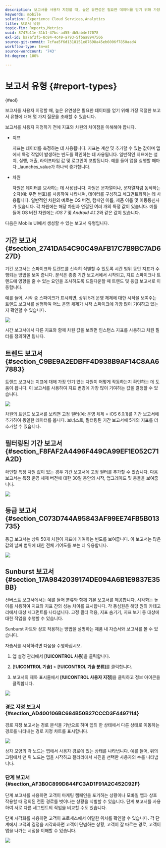 ```yaml
---
description: 보고서를 사용자 지정할 때, 높은 유연성은 필요한 데이터를 얻기 위해 가장 적절한 보고서 유형에 대해 몇 가지 질문을 초래할 수 있습니다.
keywords: mobile
solution: Experience Cloud Services,Analytics
title: 보고서 유형
topic-fix: Reports,Metrics
uuid: 8747b11e-31b1-47bc-ad55-db5ab4ef7078
exl-id: ba7af2f5-8c84-4c49-a793-5fbaa8947566
source-git-commit: 7cfaa5f6d1318151e87698a45eb6006f7850aad4
workflow-type: tm+mt
source-wordcount: '743'
ht-degree: 100%

---
```


# 보고서 유형 {#report-types}

{#eol}

보고서를 사용자 지정할 때, 높은 유연성은 필요한 데이터를 얻기 위해 가장 적절한 보고서 유형에 대해 몇 가지 질문을 초래할 수 있습니다.

보고서를 사용자 지정하기 전에 지표와 차원의 차이점을 이해해야 합니다.

* 지표

   지표는 데이터를 측정하는 데 사용됩니다. 지표는 계산 및 추가할 수 있는 값이며 앱에서 특정 작업이 발생하는 빈도를 확인하는 데 사용됩니다. 일반적인 지표에는 설치, 실행, 매출, 라이프타임 값 및 로그인이 포함됩니다. 예를 들어 앱을 실행할 때마다 _launches_value가 하나씩 증가합니다.

* 차원

   차원은 데이터를 묘사하는 데 사용됩니다. 차원은 문자열이나, 문자열처럼 동작하는 숫자(예: 우편 번호)를 사용하여 나타내며, 데이터를 구성하고 세그먼트화하는 데 사용됩니다. 일반적인 차원의 예로는 OS 버전, 캠페인 이름, 제품 이름 및 이동통신사가 있습니다. 각 차원에는 해당 차원과 연결된 여러 개의 특정 값이 있습니다. 예를 들어 OS 버전 차원에는 _iOS 7_ 및 _Android 4.1.2_&#x200B;와 같은 값이 있습니다.

다음은 Mobile UI에서 생성할 수 있는 보고서 유형입니다.

## 기간 보고서 {#section_2741DA54C90C49AFB17C7B9BC7AD627D}

기간 보고서는 스파이크와 트렌드를 신속히 식별할 수 있도록 시간 범위 동안 지표가 수행되는 방법을 보여 줍니다. 분석은 종종 기간 보고서에서 시작되고, 지표 스파이크나 트렌드에 영향을 줄 수 있는 요인을 조사하도록 드릴다운할 때 트렌드 및 등급 보고서로 이동합니다. 

예를 들어, 시작 중 스파이크가 표시되면, 상위 5개 운영 체제에 대한 시작을 보여주는 트렌드 보고서를 실행하여 어느 운영 체제가 시작 스파이크에 가장 많이 기여하고 있는지 확인할 수 있습니다.

![](assets/overtime.png)

시간 보고서에서 다른 지표와 함께 차원 값을 보려면 인스턴스 지표를 사용하고 차원 필터를 정의하면 됩니다.

## 트렌드 보고서 {#section_C9BE9A2EDBFF4D938B9AF14C8AA67883}

트렌드 보고서는 지표에 대해 가장 인기 있는 차원이 어떻게 작동하는지 확인하는 데 도움이 됩니다. 이 보고서를 사용하여 지표 변경에 가장 많이 기여하는 값을 결정할 수 있습니다.

![](assets/trended.png)

차원의 트렌드 보고서를 보려면 고정 필터(예: 운영 체제 = iOS 6.0.1)를 기간 보고서에 추가하여 동일한 데이터를 봅니다. 보너스로, 필터링된 기간 보고서에 5개의 지표를 더 추가할 수 있습니다.

## 필터링된 기간 보고서 {#section_F8FAF2A4496F449CA99EF1E052C71A2D}

확인할 특정 차원 값이 있는 경우 기간 보고서에 고정 필터를 추가할 수 있습니다. 다음 보고서는 특정 운영 체제 버전에 대한 30일 동안의 시작, 업그레이드 및 충돌을 보여줍니다.

![](assets/overtime-filter.png)

## 등급 보고서 {#section_C073D744A95843AF99EE74FB5B013735}

등급 보고서는 상위 50개 차원이 지표에 기여하는 빈도를 보여줍니다. 이 보고서는 많은 값의 날짜 범위에 대한 전체 기여도를 보는 데 유용합니다.

![](assets/ranked.png)

## Sunburst 보고서 {#section_17A9842039174DE094A6B1E9837E35BB}

선버스트 보고서에서는 예를 들어 분류와 함께 기본 보고서를 제공합니다. 시각화는 높이를 사용하여 지표와 지표 간의 성능 차이를 표시합니다. 각 동심원은 해당 원의 카테고리에서 대상 세그먼트를 나타냅니다. 고정 필터 적용, 지표 숨기기, 지표 보기 등 대상에 대한 작업을 수행할 수 있습니다.

Sunburst 차트와 상호 작용하는 방법을 설명하는 제품 내 자습서와 보고서를 볼 수 있습니다.

자습서를 시작하려면 다음을 수행하십시오.

1. 앱 설정 관리에서 **[!UICONTROL 사용]**&#x200B;을 클릭합니다.

1. **[!UICONTROL 기술]** > **[!UICONTROL 기술 분류]**&#x200B;를 클릭합니다.
1. 보고서의 제목 표시줄에서 **[!UICONTROL 사용자 지정]**&#x200B;을 클릭하고 정보 아이콘을 클릭합니다.

![](assets/report_technology.png)

### 경로 지정 보고서 {#section_AD400106BC684B50B27CCCD3F4497114}

경로 지정 보고서는 경로 분석을 기반으로 하며 앱의 한 상태에서 다른 상태로 이동하는 경로를 나타내는 경로 지정 차트를 표시합니다.

![](assets/action_paths.png)

상자 모양의 각 노드는 앱에서 사용자 경로에 있는 상태를 나타냅니다. 예를 들어, 위의 그림에서 맨 위 노드는 앱을 시작하고 갤러리에서 사진을 선택한 사용자의 수를 나타냅니다.

### 단계 보고서 {#section_AF3B0C899D844FC3AD1F91A2C452C92F}

단계 보고서를 사용하면 고객이 마케팅 캠페인을 포기하는 상황이나 모바일 앱과 상호 작용할 때 정의된 전환 경로를 벗어나는 상황을 식별할 수 있습니다. 단계 보고서를 사용하여 서로 다른 세그먼트의 작업을 비교할 수도 있습니다.

단계 시각화를 사용하면 고객이 프로세스에서 이탈한 위치를 확인할 수 있습니다. 각 단계에서 고객의 결정을 시각화하면 고객이 단념하는 상황, 고객이 잘 따르는 경로, 고객이 앱을 나가는 시점을 이해할 수 있습니다.

![](assets/funnel.png)
